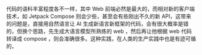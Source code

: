 代码的语料丰富程度各不一样，其中 Web 前端必然是最大的，而相对新的客户端技术，如 Jetpack Compose 则会少些，甚至会有些刚出不久的新 API，这带来的问题是，直接用自然语言让 AI 生成新语言新框架的代码，会有很大概率是错的，但换个思路，先生成大语言模型所熟练的 web ，然后再让他根据 web 代码转译成 compose ，则会准确很多。这种实践，在人类的生产实践中也是有迹可循的，